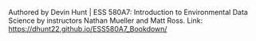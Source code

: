 Authored by Devin Hunt | ESS 580A7: Introduction to Environmental Data Science by instructors Nathan Mueller and Matt Ross.
Link: https://dhunt22.github.io/ESS580A7_Bookdown/
